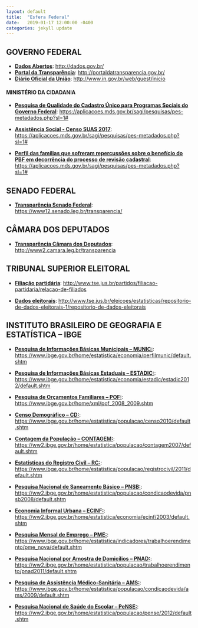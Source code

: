 ```yaml
---
layout: default
title:  "Esfera Federal"
date:   2019-01-17 12:00:00 -0400
categories: jekyll update
---
```


## GOVERNO FEDERAL

-   **[Dados Abertos](http://dados.gov.br/)**: http://dados.gov.br/
-   **[Portal da Transparência](http://portaldatransparencia.gov.br/)**: http://portaldatransparencia.gov.br/
-   **[Diário Oficial da União](http://www.in.gov.br/web/guest/inicio)**: http://www.in.gov.br/web/guest/inicio

#### MINISTÉRIO DA CIDADANIA

 -   **[Pesquisa de Qualidade do Cadastro Único para Programas Sociais do Governo Federal](https://aplicacoes.mds.gov.br/sagi/pesquisas/pes-metadados.php?sl=1#)**: https://aplicacoes.mds.gov.br/sagi/pesquisas/pes-metadados.php?sl=1#

-   **[Assistência Social - Censo SUAS 2017](https://aplicacoes.mds.gov.br/sagi/pesquisas/pes-metadados.php?sl=1#)**: https://aplicacoes.mds.gov.br/sagi/pesquisas/pes-metadados.php?sl=1#

-   **[Perfil das famílias que sofreram repercussões sobre o benefício do PBF em decorrência do processo de revisão cadastral](https://aplicacoes.mds.gov.br/sagi/pesquisas/pes-metadados.php?sl=1#)**: https://aplicacoes.mds.gov.br/sagi/pesquisas/pes-metadados.php?sl=1#

## SENADO FEDERAL

-   **[Transparência Senado Federal](https://www12.senado.leg.br/transparencia/)**: https://www12.senado.leg.br/transparencia/

## CÂMARA DOS DEPUTADOS

-   **[Transparência Câmara dos Deputados](http://www2.camara.leg.br/transparencia)**: http://www2.camara.leg.br/transparencia

## TRIBUNAL SUPERIOR ELEITORAL

-   **[Filiação partidária](http://www.tse.jus.br/partidos/filiacao-partidaria/relacao-de-filiados)**: http://www.tse.jus.br/partidos/filiacao-partidaria/relacao-de-filiados

-   **[Dados eleitorais](http://www.tse.jus.br/eleicoes/estatisticas/repositorio-de-dados-eleitorais-1/repositorio-de-dados-eleitorais)**: http://www.tse.jus.br/eleicoes/estatisticas/repositorio-de-dados-eleitorais-1/repositorio-de-dados-eleitorais

## INSTITUTO BRASILEIRO DE GEOGRAFIA E ESTATÍSTICA – IBGE

-   **[Pesquisa de Informações Básicas Municipais – MUNIC:](https://www.ibge.gov.br/home/estatistica/economia/perfilmunic/default.shtm)**: https://www.ibge.gov.br/home/estatistica/economia/perfilmunic/default.shtm

-   **[Pesquisa de Informações Básicas Estaduais – ESTADIC:](https://www.ibge.gov.br/home/estatistica/economia/estadic/estadic2012/default.shtm)**: https://www.ibge.gov.br/home/estatistica/economia/estadic/estadic2012/default.shtm

-   **[Pesquisa de Orçamentos Familiares – POF:](https://www.ibge.gov.br/home/xml/pof_2008_2009.shtm)**: https://www.ibge.gov.br/home/xml/pof_2008_2009.shtm

-   **[Censo Demográfico – CD:](https://www.ibge.gov.br/home/estatistica/populacao/censo2010/default.shtm)**: https://www.ibge.gov.br/home/estatistica/populacao/censo2010/default.shtm

-   **[Contagem da População – CONTAGEM:](https://ww2.ibge.gov.br/home/estatistica/populacao/contagem2007/default.shtm)**: https://ww2.ibge.gov.br/home/estatistica/populacao/contagem2007/default.shtm

-   **[Estatísticas do Registro Civil – RC:](https://www.ibge.gov.br/home/estatistica/populacao/registrocivil/2011/default.shtm)**: https://www.ibge.gov.br/home/estatistica/populacao/registrocivil/2011/default.shtm

-   **[Pesquisa Nacional de Saneamento Básico – PNSB:](https://ww2.ibge.gov.br/home/estatistica/populacao/condicaodevida/pnsb2008/default.shtm)**: https://ww2.ibge.gov.br/home/estatistica/populacao/condicaodevida/pnsb2008/default.shtm

-   **[Economia Informal Urbana – ECINF:](https://ww2.ibge.gov.br/home/estatistica/economia/ecinf/2003/default.shtm)**: https://ww2.ibge.gov.br/home/estatistica/economia/ecinf/2003/default.shtm

-   **[Pesquisa Mensal de Emprego – PME:](https://www.ibge.gov.br/home/estatistica/indicadores/trabalhoerendimento/pme_nova/default.shtm)**: https://www.ibge.gov.br/home/estatistica/indicadores/trabalhoerendimento/pme_nova/default.shtm

-   **[Pesquisa Nacional por Amostra de Domicílios – PNAD:](https://ww2.ibge.gov.br/home/estatistica/populacao/trabalhoerendimento/pnad2011/default.shtm)**: https://ww2.ibge.gov.br/home/estatistica/populacao/trabalhoerendimento/pnad2011/default.shtm

-   **[Pesquisa de Assistência Médico-Sanitária – AMS:](https://www.ibge.gov.br/home/estatistica/populacao/condicaodevida/ams/2009/default.shtm)**: https://www.ibge.gov.br/home/estatistica/populacao/condicaodevida/ams/2009/default.shtm

-   **[Pesquisa Nacional de Saúde do Escolar – PeNSE:](https://ww2.ibge.gov.br/home/estatistica/populacao/pense/2012/default.shtm)**: https://ww2.ibge.gov.br/home/estatistica/populacao/pense/2012/default.shtm
